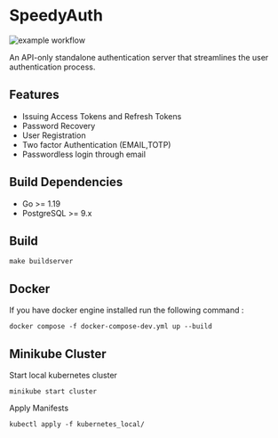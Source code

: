 
# SpeedyAuth
![example workflow](https://github.com/kwesidev/authserver/actions/workflows/go.yml/badge.svg)

An API-only standalone authentication server that streamlines the user authentication process.

## Features
- Issuing Access Tokens and Refresh Tokens
- Password Recovery
- User Registration
- Two factor Authentication (EMAIL,TOTP)
- Passwordless login through email

## Build Dependencies
- Go >= 1.19 
- PostgreSQL >= 9.x 


## Build
```
make buildserver
```

## Docker 
If you have docker engine installed run the following command :
```
docker compose -f docker-compose-dev.yml up --build
```

## Minikube Cluster
Start local kubernetes cluster
```
minikube start cluster
```

Apply Manifests 
```
kubectl apply -f kubernetes_local/
```
